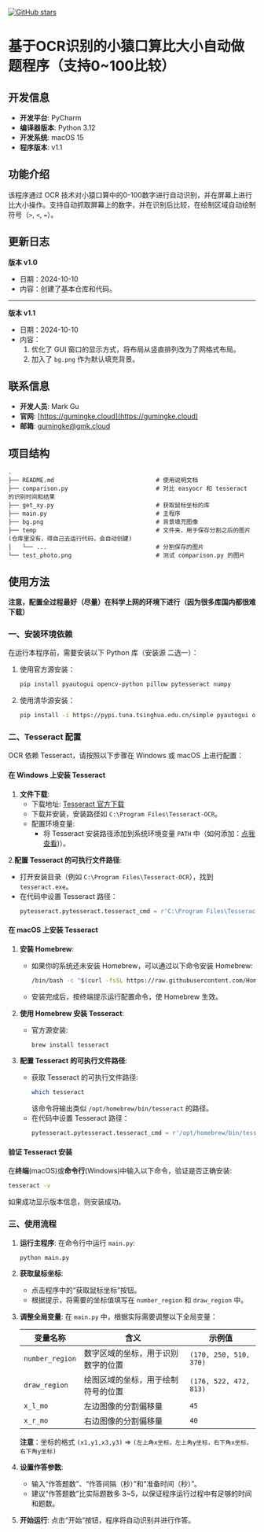 [![GitHub stars](https://img.shields.io/github/stars/gmkrxb/xiaoyuankousuan.svg)](https://github.com/gmkrxb/xiaoyuankousuan/stargazers)

# 基于OCR识别的小猿口算比大小自动做题程序（支持0~100比较）

## 开发信息
- **开发平台**: PyCharm
- **编译器版本**: Python 3.12
- **开发系统**: macOS 15
- **程序版本**: v1.1

## 功能介绍
该程序通过 OCR 技术对小猿口算中的0-100数字进行自动识别，并在屏幕上进行比大小操作。支持自动抓取屏幕上的数字，并在识别后比较，在绘制区域自动绘制符号（`>`, `<`, `=`）。

## 更新日志

   **版本 v1.0**  
   - 日期：2024-10-10  
   - 内容：创建了基本仓库和代码。

---

   **版本 v1.1**  
   - 日期：2024-10-10  
   - 内容：  
     1. 优化了 GUI 窗口的显示方式，将布局从竖直排列改为了网格式布局。  
     2. 加入了 `bg.png` 作为默认填充背景。
  
## 联系信息
- **开发人员**: Mark Gu
- **官网**: [https://gumingke.cloud](https://gumingke.cloud)
- **邮箱**: [gumingke@gmk.cloud](mailto:gumingke@gmk.cloudgumingke@gmk.cloud)

## 项目结构
```
.
├── README.md                             # 使用说明文档
├── comparison.py                         # 对比 easyocr 和 tesseract 的识别时间和结果
├── get_xy.py                             # 获取鼠标坐标的库
├── main.py                               # 主程序
├── bg.png                                # 背景填充图像
├── temp                                  # 文件夹，用于保存分割之后的图片(仓库里没有，得自己去运行代码，会自动创建)
│   └── ...                               # 分割保存的图片
└── test_photo.png                        # 测试 comparison.py 的图片
```

## 使用方法
**注意，配置全过程最好（尽量）在科学上网的环境下进行（因为很多库国内都很难下载）**
### 一、安装环境依赖
在运行本程序前，需要安装以下 Python 库（安装源 二选一）：

1. 使用官方源安装：
   ```bash
   pip install pyautogui opencv-python pillow pytesseract numpy
   ```
2. 使用清华源安装：
   ```bash
   pip install -i https://pypi.tuna.tsinghua.edu.cn/simple pyautogui opencv-python pillow pytesseract numpy
   ```

### 二、Tesseract 配置
OCR 依赖 Tesseract，请按照以下步骤在 Windows 或 macOS 上进行配置：

#### 在 Windows 上安装 Tesseract
1. **文件下载**:
   - 下载地址: [Tesseract 官方下载](https://github.com/UB-Mannheim/tesseract/wiki)
   - 下载并安装，安装路径如 `C:\Program Files\Tesseract-OCR`。
   - 配置环境变量:
     - 将 Tesseract 安装路径添加到系统环境变量 `PATH` 中（如何添加：[点我查看](https://jingyan.baidu.com/article/49711c61197cadba451b7c6f.html))）。

2.**配置 Tesseract 的可执行文件路径**:
   - 打开安装目录（例如 `C:\Program Files\Tesseract-OCR`），找到 `tesseract.exe`。
   - 在代码中设置 Tesseract 路径：
     ```python
     pytesseract.pytesseract.tesseract_cmd = r'C:\Program Files\Tesseract-OCR\tesseract.exe'
     ```

#### 在 macOS 上安装 Tesseract
1. **安装 Homebrew**:
   - 如果你的系统还未安装 Homebrew，可以通过以下命令安装 Homebrew:
     ```bash
     /bin/bash -c "$(curl -fsSL https://raw.githubusercontent.com/Homebrew/install/HEAD/install.sh)"
     ```
   - 安装完成后，按终端提示运行配置命令，使 Homebrew 生效。

2. **使用 Homebrew 安装 Tesseract**:
   - 官方源安装:
     ```bash
     brew install tesseract
     ```

3. **配置 Tesseract 的可执行文件路径**:
   - 获取 Tesseract 的可执行文件路径:
     ```bash
     which tesseract
     ```
     该命令将输出类似 `/opt/homebrew/bin/tesseract` 的路径。
   - 在代码中设置 Tesseract 路径：
     ```python
     pytesseract.pytesseract.tesseract_cmd = r'/opt/homebrew/bin/tesseract'
     ```

#### 验证 Tesseract 安装
在**终端**(macOS)或**命令行**(Windows)中输入以下命令，验证是否正确安装:
```bash
tesseract -v
```
如果成功显示版本信息，则安装成功。

### 三、使用流程
1. **运行主程序**:
   在命令行中运行 `main.py`:
   ```bash
   python main.py
   ```
2. **获取鼠标坐标**:
   - 点击程序中的“获取鼠标坐标”按钮。
   - 根据提示，将需要的坐标值填写在 `number_region` 和 `draw_region` 中。

3. **调整全局变量**:
   在 `main.py` 中，根据实际需要调整以下全局变量：
    
   | 变量名称         | 含义                | 示例值                  |
   |------------------|-------------------|-------------------------|
   | `number_region`  | 数字区域的坐标，用于识别数字的位置 | `(170, 250, 510, 370)`  |
   | `draw_region`    | 绘图区域的坐标，用于绘制符号的位置 | `(176, 522, 472, 813)`  |
   | `x_l_mo`         | 左边图像的分割偏移量        | `45`                    |
   | `x_r_mo`         | 右边图像的分割偏移量        | `40`                    |
    **注意**：坐标的格式 `(x1,y1,x3,y3)` => `(左上角x坐标，左上角y坐标，右下角x坐标，右下角y坐标)`

4. **设置作答参数**:
   - 输入“作答题数”、“作答间隔（秒）”和“准备时间（秒）”。
   - 建议“作答题数”比实际题数多 3~5，以保证程序运行过程中有足够的时间和题数。

5. **开始运行**:
   点击“开始”按钮，程序将自动识别并进行作答。

